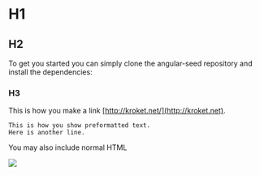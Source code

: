 # H1

## H2

To get you started you can simply clone the angular-seed repository and install the dependencies:

### H3

This is how you make a link [http://kroket.net/](http://kroket.net).

```
This is how you show preformatted text.
Here is another line.
```
You may also include normal HTML

<a href="https://grandcentral.cloudbees.com/?CB_clickstart=https://raw.github.com/CloudBees-community/angular-js-clickstart/master/clickstart.json">
<img src="https://d3ko533tu1ozfq.cloudfront.net/clickstart/deployInstantly.png"/></a>